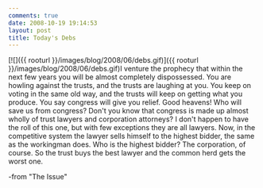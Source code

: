 ```yaml
---
comments: true
date: 2008-10-19 19:14:53
layout: post
title: Today's Debs
---
```


[![]({{ rooturl }}/images/blog/2008/06/debs.gif)]({{ rooturl }}/images/blog/2008/06/debs.gif)I venture the prophecy that within the next few years you will be almost completely dispossessed. You are howling against the trusts, and the trusts are laughing at you. You keep on voting in the same old way, and the trusts will keep on getting what you produce. You say congress will give you relief. Good heavens! Who will save us from congress? Don't you know that congress is made up almost wholly of trust lawyers and corporation attorneys? I don't happen to have the roll of this one, but with few exceptions they are all lawyers. Now, in the competitive system the lawyer sells himself to the highest bidder, the same as the workingman does. Who is the highest bidder? The corporation, of course. So the trust buys the best lawyer and the common herd gets the worst one.


-from "The Issue"
